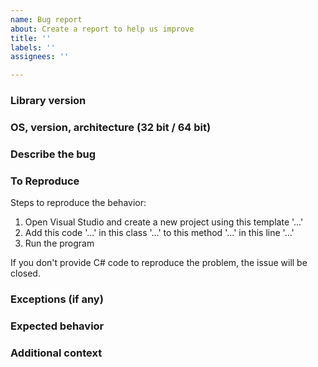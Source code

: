 ```yaml
---
name: Bug report
about: Create a report to help us improve
title: ''
labels: ''
assignees: ''

---
```


### Library version

### OS, version, architecture (32 bit / 64 bit)

### Describe the bug
<!-- 
A clear and concise description of what the bug is.
-->

### To Reproduce
<!--
Provide minimalistic example code for this issue. You can:
- create a new project and apply the minimum required code to reproduce in the issue. Host the project on GitHub.
- provide exact steps to reproduce this issue.

This issue will be closed if:
- the project you share is too complex.
- the behavior can't be reproduced exactly.
-->
Steps to reproduce the behavior:
1. Open Visual Studio and create a new project using this template '...'
2. Add this code '...' in this class '...' to this method '...' in this line '...'
3. Run the program

If you don't provide C# code to reproduce the problem, the issue will be closed.

### Exceptions (if any)
<!-- 
Include the exception you get when facing this issue
-->

### Expected behavior
<!-- 
A clear and concise description of what you expected to happen.
-->

### Additional context
<!-- 
Add any other context about the problem here.
-->